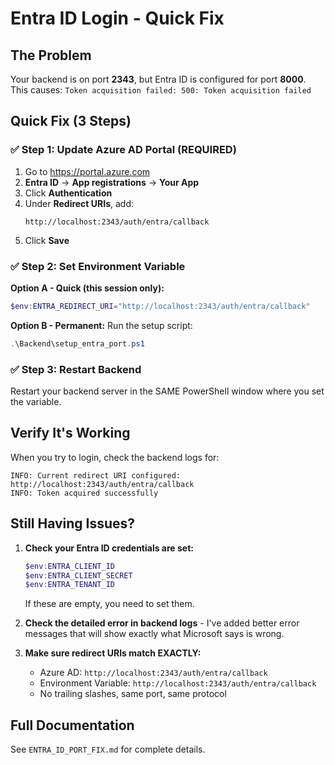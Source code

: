 # Entra ID Login - Quick Fix

## The Problem
Your backend is on port **2343**, but Entra ID is configured for port **8000**.
This causes: `Token acquisition failed: 500: Token acquisition failed`

## Quick Fix (3 Steps)

### ✅ Step 1: Update Azure AD Portal (REQUIRED)
1. Go to https://portal.azure.com
2. **Entra ID** → **App registrations** → **Your App**
3. Click **Authentication**
4. Under **Redirect URIs**, add:
   ```
   http://localhost:2343/auth/entra/callback
   ```
5. Click **Save**

### ✅ Step 2: Set Environment Variable

**Option A - Quick (this session only):**
```powershell
$env:ENTRA_REDIRECT_URI="http://localhost:2343/auth/entra/callback"
```

**Option B - Permanent:**
Run the setup script:
```powershell
.\Backend\setup_entra_port.ps1
```

### ✅ Step 3: Restart Backend
Restart your backend server in the SAME PowerShell window where you set the variable.

## Verify It's Working

When you try to login, check the backend logs for:
```
INFO: Current redirect URI configured: http://localhost:2343/auth/entra/callback
INFO: Token acquired successfully
```

## Still Having Issues?

1. **Check your Entra ID credentials are set:**
   ```powershell
   $env:ENTRA_CLIENT_ID
   $env:ENTRA_CLIENT_SECRET
   $env:ENTRA_TENANT_ID
   ```
   If these are empty, you need to set them.

2. **Check the detailed error in backend logs** - I've added better error messages that will show exactly what Microsoft says is wrong.

3. **Make sure redirect URIs match EXACTLY:**
   - Azure AD: `http://localhost:2343/auth/entra/callback`
   - Environment Variable: `http://localhost:2343/auth/entra/callback`
   - No trailing slashes, same port, same protocol

## Full Documentation
See `ENTRA_ID_PORT_FIX.md` for complete details.

